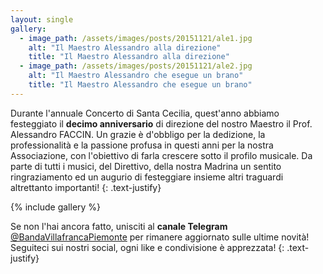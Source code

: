 ```yaml
---
layout: single
gallery:
  - image_path: /assets/images/posts/20151121/ale1.jpg
    alt: "Il Maestro Alessandro alla direzione"
    title: "Il Maestro Alessandro alla direzione"
  - image_path: /assets/images/posts/20151121/ale2.jpg
    alt: "Il Maestro Alessandro che esegue un brano"
    title: "Il Maestro Alessandro che esegue un brano"
---
```

Durante l'annuale Concerto di Santa Cecilia, quest'anno abbiamo festeggiato il **decimo anniversario** di direzione del nostro Maestro il Prof. Alessandro FACCIN. Un grazie è d'obbligo per la dedizione, la professionalità e la passione profusa in questi anni per la nostra Associazione, con l'obiettivo di farla crescere sotto il profilo musicale. Da parte di tutti i musici, del Direttivo, della nostra Madrina un sentito ringraziamento ed un augurio di festeggiare insieme altri traguardi altrettanto importanti!
{: .text-justify}

{% include gallery %}

Se non l'hai ancora fatto, unisciti al **canale Telegram** [@BandaVillafrancaPiemonte](https://t.me/BandaVillafrancaPiemonte) per rimanere aggiornato sulle ultime novità! Seguiteci sui nostri social, ogni like e condivisione è apprezzata!
{: .text-justify}